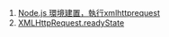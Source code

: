 
1. [Node.js 環境建置，執行xmlhttprequest](http://white5168.blogspot.com/2017/01/nodejs-xmlhttprequest.html#.X32HPZMzb64)
2. [XMLHttpRequest.readyState](https://developer.mozilla.org/zh-TW/docs/Web/API/XMLHttpRequest/readyState)
